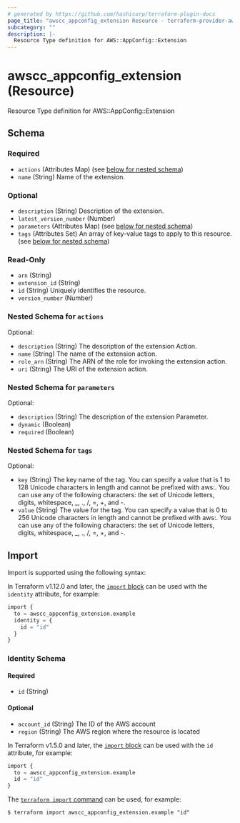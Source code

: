 ```yaml
---
# generated by https://github.com/hashicorp/terraform-plugin-docs
page_title: "awscc_appconfig_extension Resource - terraform-provider-awscc"
subcategory: ""
description: |-
  Resource Type definition for AWS::AppConfig::Extension
---
```


# awscc_appconfig_extension (Resource)

Resource Type definition for AWS::AppConfig::Extension



<!-- schema generated by tfplugindocs -->
## Schema

### Required

- `actions` (Attributes Map) (see [below for nested schema](#nestedatt--actions))
- `name` (String) Name of the extension.

### Optional

- `description` (String) Description of the extension.
- `latest_version_number` (Number)
- `parameters` (Attributes Map) (see [below for nested schema](#nestedatt--parameters))
- `tags` (Attributes Set) An array of key-value tags to apply to this resource. (see [below for nested schema](#nestedatt--tags))

### Read-Only

- `arn` (String)
- `extension_id` (String)
- `id` (String) Uniquely identifies the resource.
- `version_number` (Number)

<a id="nestedatt--actions"></a>
### Nested Schema for `actions`

Optional:

- `description` (String) The description of the extension Action.
- `name` (String) The name of the extension action.
- `role_arn` (String) The ARN of the role for invoking the extension action.
- `uri` (String) The URI of the extension action.


<a id="nestedatt--parameters"></a>
### Nested Schema for `parameters`

Optional:

- `description` (String) The description of the extension Parameter.
- `dynamic` (Boolean)
- `required` (Boolean)


<a id="nestedatt--tags"></a>
### Nested Schema for `tags`

Optional:

- `key` (String) The key name of the tag. You can specify a value that is 1 to 128 Unicode characters in length and cannot be prefixed with aws:. You can use any of the following characters: the set of Unicode letters, digits, whitespace, _, ., /, =, +, and -.
- `value` (String) The value for the tag. You can specify a value that is 0 to 256 Unicode characters in length and cannot be prefixed with aws:. You can use any of the following characters: the set of Unicode letters, digits, whitespace, _, ., /, =, +, and -.

## Import

Import is supported using the following syntax:

In Terraform v1.12.0 and later, the [`import` block](https://developer.hashicorp.com/terraform/language/import) can be used with the `identity` attribute, for example:

```terraform
import {
  to = awscc_appconfig_extension.example
  identity = {
    id = "id"
  }
}
```

<!-- schema generated by tfplugindocs -->
### Identity Schema

#### Required

- `id` (String)

#### Optional

- `account_id` (String) The ID of the AWS account
- `region` (String) The AWS region where the resource is located

In Terraform v1.5.0 and later, the [`import` block](https://developer.hashicorp.com/terraform/language/import) can be used with the `id` attribute, for example:

```terraform
import {
  to = awscc_appconfig_extension.example
  id = "id"
}
```

The [`terraform import` command](https://developer.hashicorp.com/terraform/cli/commands/import) can be used, for example:

```shell
$ terraform import awscc_appconfig_extension.example "id"
```
